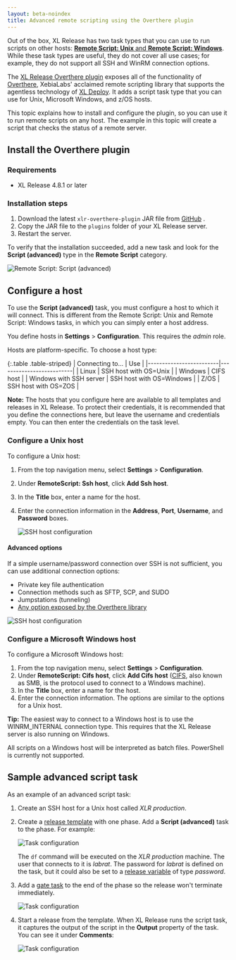 ```yaml
---
layout: beta-noindex
title: Advanced remote scripting using the Overthere plugin
---
```


Out of the box, XL Release has two task types that you can use to run scripts on other hosts: [**Remote Script: Unix** and **Remote Script: Windows**](/xl-release/how-to/remote-script-plugin.html). While these task types are useful, they do not cover all use cases; for example, they do not support all SSH and WinRM connection options.

The [XL Release Overthere plugin](https://github.com/xebialabs/xlr-overthere-plugin) exposes all of the functionality of [Overthere](https://github.com/xebialabs/overthere), XebiaLabs' acclaimed remote scripting library that supports the agentless technology of [XL Deploy](/xl-deploy/index.html). It adds a script task type that you can use for Unix, Microsoft Windows, and z/OS hosts.

This topic explains how to install and configure the plugin, so you can use it to run remote scripts on any host. The example in this topic will create a script that checks the status of a remote server.

## Install the Overthere plugin

### Requirements

 * XL Release 4.8.1 or later

### Installation steps

1. Download the latest `xlr-overthere-plugin` JAR file from [GitHub](https://github.com/xebialabs/xlr-overthere-plugin/releases) .
2. Copy the JAR file to the `plugins` folder of your XL Release server.
3. Restart the server.

To verify that the installation succeeded, add a new task and look for the **Script (advanced)** type in the **Remote Script** category.

![Remote Script: Script (advanced)](../images/xlr-overthere-plugin/add-task.png)

## Configure a host

To use the **Script (advanced)** task, you must configure a host to which it will connect. This is different from the Remote Script: Unix and Remote Script: Windows tasks, in which you can simply enter a host address.

You define hosts in **Settings** > **Configuration**. This requires the *admin* role.

Hosts are platform-specific. To choose a host type:

{:.table .table-striped}
| Connecting to...        | Use                      |
|-------------------------|--------------------------|
| Linux                   | SSH host with OS=Unix    |
| Windows                 | CIFS host                |
| Windows with SSH server | SSH host with OS=Windows |
| Z/OS                    | SSH host with OS=ZOS     |

**Note:** The hosts that you configure here are available to all templates and releases in XL Release. To protect their credentials, it is recommended that you define the connections here, but leave the username and credentials empty. You can then enter the credentials on the task level.

### Configure a Unix host

To configure a Unix host:

1. From the top navigation menu, select **Settings** > **Configuration**.
1. Under **RemoteScript: Ssh host**, click **Add Ssh host**.
1. In the **Title** box, enter a name for the host.
1. Enter the connection information in the **Address**, **Port**, **Username**, and **Password** boxes.

    ![SSH host configuration](../images/xlr-overthere-plugin/ssh-configuration.png)

#### Advanced options

If a simple username/password connection over SSH is not sufficient, you can use additional connection options:
    
* Private key file authentication
* Connection methods such as SFTP, SCP, and SUDO
* Jumpstations (tunneling)
* [Any option exposed by the Overthere library](https://github.com/xebialabs/overthere#common-connection-options)  

![SSH host configuration](../images/xlr-overthere-plugin/ssh-configuration-advanced.png)

### Configure a Microsoft Windows host

To configure a Microsoft Windows host:

1. From the top navigation menu, select **Settings** > **Configuration**.
1. Under **RemoteScript: Cifs host**, click **Add Cifs host** ([CIFS](https://en.wikipedia.org/wiki/Server_Message_Block), also known as SMB, is the protocol used to connect to a Windows machine).
1. In the **Title** box, enter a name for the host.
1. Enter the connection information. The options are similar to the options for a Unix host.

**Tip:** The easiest way to connect to a Windows host is to use the WINRM_INTERNAL connection type. This requires that the XL Release server is also running on Windows.

All scripts on a Windows host will be interpreted as batch files. PowerShell is currently not supported.

## Sample advanced script task

As an example of an advanced script task:

1. Create an SSH host for a Unix host called *XLR production*.
1. Create a [release template](/xl-release/how-to/create-a-release-template.html) with one phase. Add a **Script (advanced)** task to the phase. For example:

    ![Task configuration](../images/xlr-overthere-plugin/task-definition.png)
    
    The `df` command will be executed on the *XLR production* machine. The user that connects to it is *labrat*. The password for *labrat* is defined on the task, but it could also be set to a [release variable](/xl-release/how-to/create-release-variables.html) of type *password*.

1. Add a [gate task](/xl-release/how-to/create-a-gate-task.html) to the end of the phase so the release won't terminate immediately.

    ![Task configuration](../images/xlr-overthere-plugin/release-flow.png)

1. Start a release from the template. When XL Release runs the script task, it captures the output of the script in the **Output** property of the task. You can see it under **Comments**:

    ![Task configuration](../images/xlr-overthere-plugin/task-output.png)
